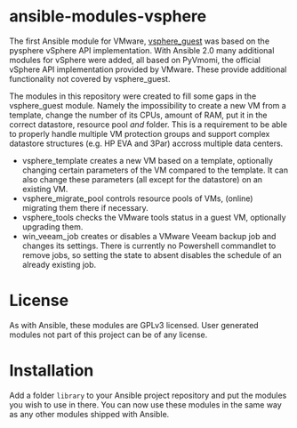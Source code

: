 ansible-modules-vsphere
=======================

The first Ansible module for VMware, [vsphere_guest](http://docs.ansible.com/ansible/vsphere_guest_module.html) was based on the pysphere vSphere API implementation. With Ansible 2.0 many additional modules for vSphere were added, all based on PyVmomi, the official vSphere API implementation provided by VMware. These provide additional functionality not covered by vsphere_guest.

The modules in this repository were created to fill some gaps in the vsphere_guest module. Namely the impossibility to create a new VM from a template, change the number of its CPUs, amount of RAM, put it in the correct datastore, resource pool *and* folder. This is a requirement to be able to properly handle multiple VM protection groups and support complex datastore structures (e.g. HP EVA and 3Par) accross multiple data centers.

- vsphere_template creates a new VM based on a template, optionally changing certain parameters of the VM compared to the template. It can also change these parameters (all except for the datastore) on an existing VM.
- vsphere_migrate_pool controls resource pools of VMs, (online) migrating them there if necessary.
- vsphere_tools checks the VMware tools status in a guest VM, optionally upgrading them.
- win_veeam_job creates or disables a VMware Veeam backup job and changes its settings. There is currently no Powershell commandlet to remove jobs, so setting the state to absent disables the schedule of an already existing job.

License
=======

As with Ansible, these modules are GPLv3 licensed. User generated modules not part of this project can be of any license.

Installation
============

Add a folder `library` to your Ansible project repository and put the modules you wish to use in there. You can now use these modules in the same way as any other modules shipped with Ansible.

